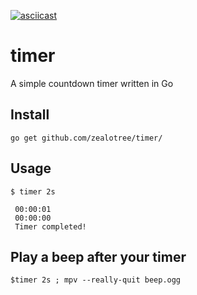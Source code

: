 [![asciicast](https://asciinema.org/a/tAtuba3KGefNfPBTqpbexl09j.png)](https://asciinema.org/a/tAtuba3KGefNfPBTqpbexl09j)


# timer
A simple countdown timer written in Go


## Install

```go get github.com/zealotree/timer/```

## Usage

```$ timer 2s ```

```
 00:00:01
 00:00:00
 Timer completed! 

```

## Play a beep after your timer

``` $timer 2s ; mpv --really-quit beep.ogg ```
